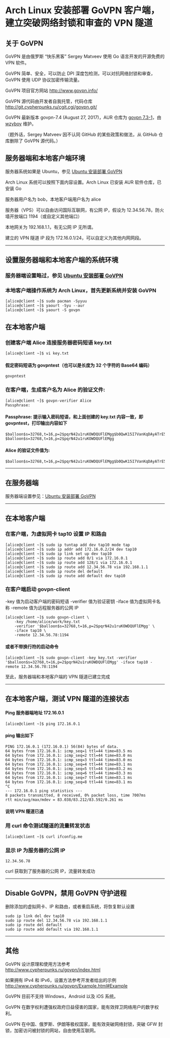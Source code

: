 # Arch Linux 安装部署 GoVPN 客户端，建立突破网络封锁和审查的 VPN 隧道
## 关于 GoVPN

GoVPN 是由俄罗斯 “快乐黑客” Sergey Matveev 使用 Go 语言开发的开源免费的 VPN 软件。

GoVPN 简单、安全，可以防止 DPI 深度包检测，可以对抗网络封锁和审查，GoVPN 使用 UDP 协议加密传输流量。

GoVPN 项目官方网站 http://www.govpn.info/

GoVPN 源代码由开发者自我托管，代码仓库 http://git.cypherpunks.ru/cgit.cgi/govpn.git/

GoVPN 最新版本 govpn-7.4 (August 27, 2017)，AUR 仓库为 <a href="https://aur.archlinux.org/packages/govpn">govpn 7.3-1</a>，由 <a href="https://twitter.com/wzyboy">wzyboy</a> 维护。

（题外话，Sergey Matveev 因不认同 GitHub 的某些政策和做法，从 GitHub 仓库删除了 GoVPN 源代码。）

## 服务器端和本地客户端环境

服务器系统如果是 Ubuntu，参见 <a href="Ubuntu_Install_Setup_GoVPN.md">Ubuntu 安装部署 GoVPN</a>

Arch Linux 系统可以按照下面内容设置。Arch Linux 已安装 AUR 软件仓库，已安装 Go

服务器用户名为 bob，本地客户端用户名为 alice

服务器（VPS）可以自由访问国际互联网，有公网 IP，假设为 12.34.56.78，防火墙开放端口 1194（或自定义其他端口）

本地网关为 192.168.1.1，有无公网 IP 无所谓。

建立的 VPN 隧道 IP 段为 172.16.0.1/24，可以自定义为其他内网网段。

---
## 设置服务器端和本地客户端的系统环境
### 服务器端设置略过，参见 <a href="Ubuntu_Install_Setup_GoVPN.md">Ubuntu 安装部署 GoVPN</a>
### 本地客户端操作系统为 Arch Linux，首先更新系统并安装 GoVPN

```
[alice@client ~]$ sudo pacman -Syyuu
[alice@client ~]$ yaourt -Syu --aur
[alice@client ~]$ yaourt -S govpn
```

## 在本地客户端

### 创建客户端 Alice 连接服务器密码短语 key.txt

```
[alice@client ~]$ vi key.txt
```

#### 假定密码短语为 govpntest（也可以是长度为 32 个字符的 Base64 编码）

```
govpntest
```

### 在客户端，生成客户名为 Alice 的验证文件:

```
[alice@client ~]$ govpn-verifier Alice
Passphrase:
```

#### Passphrase: 提示输入密码短语，和上面创建的 key.txt 内容一致，即 govpntest，打印输出内容如下

```
$balloon$s=32768,t=16,p=2$pqrN42u1ruKOWDQUFlEMgg$b0QwK15I7VanKqDAyATrE5VHyL5a+r6h4M8cevPNrxo
$balloon$s=32768,t=16,p=2$pqrN42u1ruKOWDQUFlEMgg
```

#### Alice 的验证文件值为:

```
$balloon$s=32768,t=16,p=2$pqrN42u1ruKOWDQUFlEMgg$b0QwK15I7VanKqDAyATrE5VHyL5a+r6h4M8cevPNrxo
```

---
## 在服务器端
服务器端设置参见：<a href="Ubuntu_Install_Setup_GoVPN.md">Ubuntu 安装部署 GoVPN</a>

---
## 在本地客户端
### 在客户端，为虚拟网卡 tap10 设置 IP 和路由

```
[alice@client ~]$ sudo ip tuntap add dev tap10 mode tap
[alice@client ~]$ sudo ip addr add 172.16.0.2/24 dev tap10
[alice@client ~]$ sudo ip link set up dev tap10
[alice@client ~]$ sudo ip route add 0/1 via 172.16.0.1
[alice@client ~]$ sudo ip route add 128/1 via 172.16.0.1
[alice@client ~]$ sudo ip route add 12.34.56.78 via 192.168.1.1
[alice@client ~]$ sudo ip route del default
[alice@client ~]$ sudo ip route add default dev tap10
```

### 在客户端启动 govpn-client
-key 值为启动客户端的密码短语
-verifier 值为验证密钥
-iface 值为虚拟网卡名称
-remote 值为远程服务器的公网 IP

```
[alice@client ~]$ sudo govpn-client \
    -key /home/alice/work/key.txt
    -verifier '$balloon$s=32768,t=16,p=2$pqrN42u1ruKOWDQUFlEMgg' \
    -iface tap10 \
    -remote 12.34.56.78:1194
```

#### 或者不带换行符的启动命令

```
[alice@client ~]$ sudo govpn-client -key key.txt -verifier '$balloon$s=32768,t=16,p=2$pqrN42u1ruKOWDQUFlEMgg' -iface tap10 -remote 12.34.56.78:1194
```

至此，服务器端和本地客户端的 VPN 隧道已建立完成

---
## 在本地客户端，测试 VPN 隧道的连接状态

#### Ping 服务器端地址 172.16.0.1

```
[alice@client ~]$ ping 172.16.0.1
```
#### ping 输出如下

````
PING 172.16.0.1 (172.16.0.1) 56(84) bytes of data.
64 bytes from 172.16.0.1: icmp_seq=1 ttl=44 time=83.5 ms
64 bytes from 172.16.0.1: icmp_seq=2 ttl=44 time=83.0 ms
64 bytes from 172.16.0.1: icmp_seq=3 ttl=44 time=83.0 ms
64 bytes from 172.16.0.1: icmp_seq=4 ttl=44 time=83.1 ms
64 bytes from 172.16.0.1: icmp_seq=5 ttl=44 time=83.2 ms
64 bytes from 172.16.0.1: icmp_seq=6 ttl=44 time=83.3 ms
64 bytes from 172.16.0.1: icmp_seq=7 ttl=44 time=83.1 ms
64 bytes from 172.16.0.1: icmp_seq=8 ttl=44 time=83.1 ms
^C
--- 172.16.0.1 ping statistics ---
8 packets transmitted, 8 received, 0% packet loss, time 7007ms
rtt min/avg/max/mdev = 83.038/83.212/83.592/0.261 ms
````

#### 说明 VPN 隧道已通

### 用 curl 命令测试隧道的流量转发状态

```
[alice@client ~]$ curl ifconfig.me
```

### 显示 IP 为服务器的公网 IP

```
12.34.56.78
```

curl 获取到了服务器的公网 IP，流量转发成功

---
## Disable GoVPN，禁用 GoVPN 守护进程

删除添加的虚拟网卡、IP 和路由，或者重启系统，将恢复默认设置

```
sudo ip link del dev tap10
sudo ip route del 12.34.56.78 via 192.168.1.1
sudo ip route del default
sudo ip route add default via 192.168.1.1
```

---
## 其他

GoVPN 设计原理和使用方法参考 http://www.cypherpunks.ru/govpn/index.html

如果拥有 IPv4 和 IPv6，设置方法参考开发者给出的示例 http://www.cypherpunks.ru/govpn/Example.html#Example

GoVPN 目前不支持 Windows，Android 以及 iOS 系统。

GoVPN 在数字权利遭强权政府日益侵害的国家，能有效捍卫网络用户的数字权利。

GoVPN 在中国、俄罗斯、伊朗等极权国家，能有效突破网络封锁，突破 GFW 封锁，加密访问被封锁的网站，自由使用互联网。

